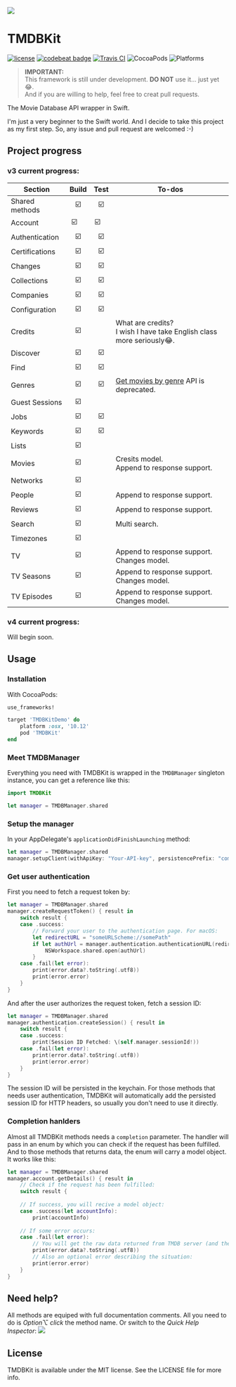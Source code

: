 ![](https://github.com/SR2k/TMDBKit/blob/master/Supporting/Logo.png)
# TMDBKit
[![license](https://img.shields.io/github/license/mashape/apistatus.svg)](https://github.com/SR2k/TMDBKit/blob/master/LICENSE)
[![codebeat badge](https://codebeat.co/badges/55e91f84-b824-4985-bf1a-b2f8cbe431b6)](https://codebeat.co/projects/github-com-sr2k-tmdbkit-master)
[![Travis CI](https://travis-ci.org/SR2k/TMDBKit.svg?branch=master)](https://travis-ci.org/SR2k/TMDBKit/)
![CocoaPods](https://img.shields.io/cocoapods/v/TMDBKit.svg)
![Platforms](https://img.shields.io/badge/platforms-iOS%2010+%20%7C%20macOS%2010.12+%20%7C%20tvOS%2010+%20%7C%20watchOS%203+-213b34.svg)

> **IMPORTANT:**<br>This framework is still under development. **DO NOT** use it... just yet 😂.<br>And if you are willing to help, feel free to creat pull requests.

The Movie Database API wrapper in Swift.

I'm just a very beginner to the Swift world. And I decide to take this project as my first step.
So, any issue and pull request are welcomed :-)

## Project progress

### v3 current progress:
|Section        |Build   |Test    |To-dos  |
|---------------|:------:|:------:|--------|
|Shared methods |☑️       |☑️       |        |
|Account        |☑️       |☑️       |        |
|Authentication |☑️       |☑️       |        |
|Certifications |☑️       |☑️       |        |
|Changes        |☑️       |☑️       |        |
|Collections    |☑️       |☑️       |        |
|Companies      |☑️       |☑️       |        |
|Configuration  |☑️       |☑️       |        |
|Credits        |☑️       |        |What are credits? <br>I wish I have take English class more seriously😂.|
|Discover       |☑️       |☑️       |        |
|Find           |☑️       |☑️       |        |
|Genres         |☑️       |☑️       |[Get movies by genre](https://developers.themoviedb.org/3/genres/get-movies-by-genre) API is deprecated.|
|Guest Sessions |☑️       |        |        |
|Jobs           |☑️       |☑️       |        |
|Keywords       |☑️       |☑️       |        |
|Lists          |☑️       |        |        |
|Movies         |☑️       |        |Cresits model. <br>Append to response support.|
|Networks       |☑️       |        |        |
|People         |☑️       |        |Append to response support.|
|Reviews        |☑️       |        |Append to response support.|
|Search         |☑️       |        |Multi search.|
|Timezones      |☑️       |        |        |
|TV             |☑️       |        |Append to response support. <br>Changes model.|
|TV Seasons     |☑️       |        |Append to response support. <br>Changes model.|
|TV Episodes    |☑️       |        |Append to response support. <br>Changes model.|

### v4 current progress:
Will begin soon.

## Usage
### Installation
With CocoaPods:
``` ruby
use_frameworks!

target 'TMDBKitDemo' do
    platform :osx, '10.12'
    pod 'TMDBKit'
end
```

### Meet TMDBManager
Everything you need with TMDBKit is wrapped in the `TMDBManager` singleton instance, you can get a reference like this:
``` swift
import TMDBKit

let manager = TMDBManager.shared
```

### Setup the manager
In your AppDelegate's `applicationDidFinishLaunching` method:
``` swift
let manager = TMDBManager.shared
manager.setupClient(withApiKey: "Your-API-key", persistencePrefix: "com.yourTeamName.yourAppName")
```

### Get user authentication
First you need to fetch a request token by:
``` swift
let manager = TMDBManager.shared
manager.createRequestToken() { result in
    switch result {
    case .success:
        // Forward your user to the authentication page. For macOS:
        let redirectURL = "someURLScheme://somePath"
        if let authUrl = manager.authentication.authenticationURL(redirectURL: redirectURL) {
            NSWorkspace.shared.open(authUrl)
        }
    case .fail(let error):
        print(error.data?.toString(.utf8))
        print(error.error)
    }
}
```
And after the user authorizes the request token, fetch a session ID:
``` swift
let manager = TMDBManager.shared
manager.authentication.createSession() { result in
    switch result {
    case .success:
        print(Session ID Fetched: \(self.manager.sessionId!))
    case .fail(let error):
        print(error.data?.toString(.utf8))
        print(error.error)
    }
}
```
The session ID will be persisted in the keychain. For those methods that needs  user authentication,
TMDBKit will automatically add the persisted session ID for HTTP headers,
so usually you don't need to use it directly.

### Completion hanlders
Almost all TMDBKit methods needs a `completion` parameter. The handler will pass in an enum
by which you can check if the request has been fulfilled. And to those methods that returns data,
the enum will carry a model object. It works like this:
``` swift
let manager = TMDBManager.shared
manager.account.getDetails() { result in
    // Check if the request has been fulfilled:
    switch result {
    
    // If success, you will recive a model object:
    case .success(let accountInfo):
        print(accountInfo)
        
    // If some error occurs:
    case .fail(let error):
        // You will get the raw data returned from TMDB server (and there's a extended helper method to get the string):
        print(error.data?.toString(.utf8))
        // Also an optional error describing the situation:
        print(error.error)
    }
}
```

## Need help?
All methods are equiped with full documentation comments. All you  need to do is *Option⌥ click* the method name.
Or switch to the *Quick Help Inspector*:
![](https://github.com/SR2k/TMDBKit/blob/master/Supporting/Documentation_Comments.png)

## License
TMDBKit is available under the MIT license. See the LICENSE file for more info.
